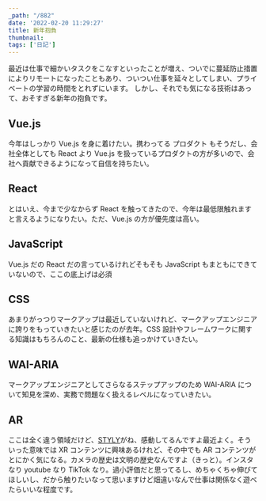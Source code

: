 ```yaml
---
_path: "/882"
date: '2022-02-20 11:29:27'
title: 新年抱負
thumbnail:
tags: ['日記']
---
```

最近は仕事で細かいタスクをこなすといったことが増え、ついでに蔓延防止措置によりリモートになったこともあり、ついつい仕事を延々としてしまい、プライベートの学習の時間をとれずにいます。
しかし、それでも気になる技術はあって、おそすぎる新年の抱負です。

## Vue.js

今年はしっかり Vue.js を身に着けたい。携わってる プロダクト もそうだし、会社全体としても React より Vue.js を扱っているプロダクトの方が多いので、会社へ貢献できるようになって自信を持ちたい。

## React

とはいえ、今まで少なからず React を触ってきたので、今年は最低限触れますと言えるようになりたい。ただ、Vue.js の方が優先度は高い。

## JavaScript

Vue.js だの React だの言っているけれどそもそも JavaScript もまともにできていないので、ここの底上げは必須

## CSS

あまりがっつりマークアップは最近していないけれど、マークアップエンジニアに誇りをもっていきたいと感じたのが去年。CSS 設計やフレームワークに関する知識はもちろんのこと、最新の仕様も追っかけていきたい。

## WAI-ARIA

マークアップエンジニアとしてさらなるステップアップのため WAI-ARIA について知見を深め、実務で問題なく扱えるレベルになっていきたい。

## AR

ここは全く違う領域だけど、[STYLY](https://styly.cc/ja/)がね、感動してるんですよ最近よく。そういった意味では XR コンテンツに興味あるけれど、その中でも AR コンテンツがとにかく気になる。カメラの歴史は文明の歴史なんですよ（きっと）。インスタなり youtube なり TikTok なり。過小評価だと思ってるし、めちゃくちゃ伸びてほしいし、だから触りたいなって思いますけど畑違いなんで仕事は関係なく遊べたらいいな程度です。
